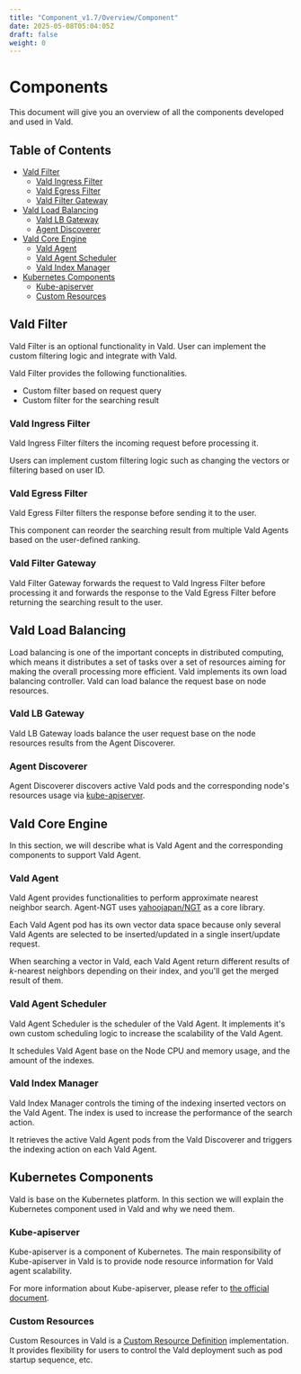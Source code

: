 ```yaml
---
title: "Component_v1.7/Overview/Component"
date: 2025-05-08T05:04:05Z
draft: false
weight: 0
---
```


# Components <!-- omit in toc -->

This document will give you an overview of all the components developed and used in Vald.

## Table of Contents <!-- omit in toc -->

- [Vald Filter](#vald-filter)
  - [Vald Ingress Filter](#vald-ingress-filter)
  - [Vald Egress Filter](#vald-egress-filter)
  - [Vald Filter Gateway](#vald-filter-gateway)
- [Vald Load Balancing](#vald-load-balancing)
  - [Vald LB Gateway](#vald-lb-gateway)
  - [Agent Discoverer](#agent-discoverer)
- [Vald Core Engine](#vald-core-engine)
  - [Vald Agent](#vald-agent)
  - [Vald Agent Scheduler](#vald-agent-scheduler)
  - [Vald Index Manager](#vald-index-manager)
- [Kubernetes Components](#kubernetes-components)
  - [Kube-apiserver](#kube-apiserver)
  - [Custom Resources](#custom-resources)

## Vald Filter

Vald Filter is an optional functionality in Vald.
User can implement the custom filtering logic and integrate with Vald.

Vald Filter provides the following functionalities.

- Custom filter based on request query
- Custom filter for the searching result

### Vald Ingress Filter

Vald Ingress Filter filters the incoming request before processing it.

Users can implement custom filtering logic such as changing the vectors or filtering based on user ID.

### Vald Egress Filter

Vald Egress Filter filters the response before sending it to the user.

This component can reorder the searching result from multiple Vald Agents based on the user-defined ranking.

### Vald Filter Gateway

Vald Filter Gateway forwards the request to Vald Ingress Filter before processing it and forwards the response to the Vald Egress Filter before returning the searching result to the user.

## Vald Load Balancing

Load balancing is one of the important concepts in distributed computing, which means it distributes a set of tasks over a set of resources aiming for making the overall processing more efficient.
Vald implements its own load balancing controller.
Vald can load balance the request base on node resources.

### Vald LB Gateway

Vald LB Gateway loads balance the user request base on the node resources results from the Agent Discoverer.

### Agent Discoverer

Agent Discoverer discovers active Vald pods and the corresponding node's resources usage via [kube-apiserver](https://github.com/kubernetes/kubernetes/tree/master/cmd/kube-apiserver).

## Vald Core Engine

In this section, we will describe what is Vald Agent and the corresponding components to support Vald Agent.

### Vald Agent

Vald Agent provides functionalities to perform approximate nearest neighbor search.
Agent-NGT uses [yahoojapan/NGT](https://github.com/yahoojapan/NGT) as a core library.

Each Vald Agent pod has its own vector data space because only several Vald Agents are selected to be inserted/updated in a single insert/update request.

When searching a vector in Vald, each Vald Agent return different results of _k_-nearest neighbors depending on their index, and you'll get the merged result of them.

### Vald Agent Scheduler

Vald Agent Scheduler is the scheduler of the Vald Agent.
It implements it's own custom scheduling logic to increase the scalability of the Vald Agent.

It schedules Vald Agent base on the Node CPU and memory usage, and the amount of the indexes.

### Vald Index Manager

Vald Index Manager controls the timing of the indexing inserted vectors on the Vald Agent.
The index is used to increase the performance of the search action.

It retrieves the active Vald Agent pods from the Vald Discoverer and triggers the indexing action on each Vald Agent.

## Kubernetes Components

Vald is base on the Kubernetes platform.
In this section we will explain the Kubernetes component used in Vald and why we need them.

### Kube-apiserver

Kube-apiserver is a component of Kubernetes.
The main responsibility of Kube-apiserver in Vald is to provide node resource information for Vald agent scalability.

For more information about Kube-apiserver, please refer to [the official document](https://kubernetes.io/docs/reference/command-line-tools-reference/kube-apiserver/).

### Custom Resources

Custom Resources in Vald is a [Custom Resource Definition](https://kubernetes.io/docs/concepts/extend-kubernetes/api-extension/custom-resources/) implementation.
It provides flexibility for users to control the Vald deployment such as pod startup sequence, etc.
